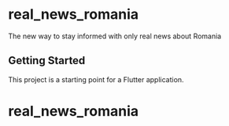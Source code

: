 # real_news_romania

The new way to stay informed with only real news about Romania

## Getting Started

This project is a starting point for a Flutter application.

# real_news_romania
